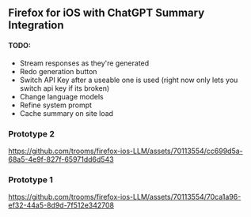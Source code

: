 ## Firefox for iOS with ChatGPT Summary Integration
#### TODO:
- Stream responses as they're generated
- Redo generation button
- Switch API Key after a useable one is used (right now only lets you switch api key if its broken)
- Change language models
- Refine system prompt
- Cache summary on site load
### Prototype 2
https://github.com/trooms/firefox-ios-LLM/assets/70113554/cc699d5a-68a5-4e9f-827f-65971dd6d543
### Prototype 1
https://github.com/trooms/firefox-ios-LLM/assets/70113554/70ca1a96-ef32-44a5-8d9d-7f512e342708

